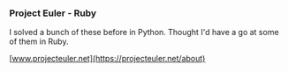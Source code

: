 ### Project Euler - Ruby

I solved a bunch of these before in Python. Thought I'd have a go at some of them in Ruby.

[www.projecteuler.net](https://projecteuler.net/about)
